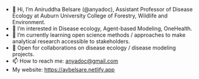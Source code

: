 - 👋 Hi, I’m Aniruddha Belsare (@anyadoc), Assistant Professor of Disease Ecology at Auburn University College of Forestry, Wildlife and Environment.
- 👀 I’m interested in Disease ecology, Agent-based Modeling, OneHealth.
- 🌱 I’m currently learning open science methods / approaches to make analytical research accessible to stakeholders.
- 💞️ Open for collaborations on disease ecology / disease modeling projects.
- 📫 How to reach me: anyadoc@gmail.com
- My website: https://avbelsare.netlify.app

<!---
anyadoc/anyadoc is a ✨ special ✨ repository because its `README.md` (this file) appears on your GitHub profile.
You can click the Preview link to take a look at your changes.
--->
